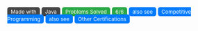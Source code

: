 <p> <span style="background-color: #444; color: white; padding: 3px 8px; border-radius: 5px; font-size: 12px;">Made with</span> <span style="background-color: #444; color: white; padding: 3px 8px; border-radius: 5px; font-size: 12px;">Java</span> <span style="background-color: #28a745; color: white; padding: 3px 8px; border-radius: 5px; font-size: 12px;">Problems Solved</span> <span style="background-color: #28a745; color: white; padding: 3px 8px; border-radius: 5px; font-size: 12px;">6/6</span> <span style="background-color: #007bff; color: white; padding: 3px 8px; border-radius: 5px; font-size: 12px;">also see</span> <span style="background-color: #007bff; color: white; padding: 3px 8px; border-radius: 5px; font-size: 12px;">Competitive Programming</span> <span style="background-color: #007bff; color: white; padding: 3px 8px; border-radius: 5px; font-size: 12px;">also see</span> <span style="background-color: #007bff; color: white; padding: 3px 8px; border-radius: 5px; font-size: 12px;">Other Certifications</span> </p>


